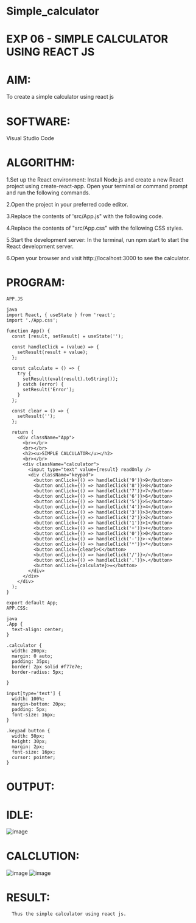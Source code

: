 # Simple_calculator
# EXP 06 - SIMPLE CALCULATOR USING REACT JS
# AIM:
  To create a simple calculator using react js
# SOFTWARE:
Visual Studio Code

# ALGORITHM:
1.Set up the React environment: Install Node.js and create a new React project using create-react-app. Open your terminal or command prompt and run the following commands.

2.Open the project in your preferred code editor.

3.Replace the contents of 'src/App.js" with the following code.

4.Replace the contents of "src/App.css" with the following CSS styles.

5.Start the development server: In the terminal, run npm start to start the React development server.

6.Open your browser and visit http://localhost:3000 to see the calculator.

# PROGRAM:
~~~
APP.JS

java
import React, { useState } from 'react';
import './App.css';

function App() {
  const [result, setResult] = useState('');

  const handleClick = (value) => {
    setResult(result + value);
  };

  const calculate = () => {
    try {
      setResult(eval(result).toString());
    } catch (error) {
      setResult('Error');
    }
  };

  const clear = () => {
    setResult('');
  };

  return (
    <div className="App">
      <br></br>
      <br></br>
      <h2><u>SIMPLE CALCULATOR</u></h2>
      <br></br>
      <div className="calculator">
        <input type="text" value={result} readOnly />
        <div className="keypad">
          <button onClick={() => handleClick('9')}>9</button>
          <button onClick={() => handleClick('8')}>8</button>
          <button onClick={() => handleClick('7')}>7</button>
          <button onClick={() => handleClick('6')}>6</button>
          <button onClick={() => handleClick('5')}>5</button>
          <button onClick={() => handleClick('4')}>4</button>
          <button onClick={() => handleClick('3')}>3</button>
          <button onClick={() => handleClick('2')}>2</button>
          <button onClick={() => handleClick('1')}>1</button>
          <button onClick={() => handleClick('+')}>+</button>
          <button onClick={() => handleClick('0')}>0</button>
          <button onClick={() => handleClick('-')}>-</button>
          <button onClick={() => handleClick('*')}>*</button>
          <button onClick={clear}>C</button>
          <button onClick={() => handleClick('/')}>/</button>
          <button onClick={() => handleClick('.')}>.</button>
          <button onClick={calculate}>=</button>
        </div>
      </div>
    </div>
  );
}

export default App;
APP.CSS:

java
.App {
  text-align: center;
}

.calculator {
  width: 200px;
  margin: 0 auto;
  padding: 35px;
  border: 2px solid #f77e7e;
  border-radius: 5px;
  
}

input[type='text'] {
  width: 100%;
  margin-bottom: 20px;
  padding: 5px;
  font-size: 16px;
}

.keypad button {
  width: 50px;
  height: 30px;
  margin: 2px;
  font-size: 16px;
  cursor: pointer;
}
~~~
# OUTPUT:
# IDLE:

![image](https://github.com/Sudhar2003/simplecalculator/assets/128343775/84a64429-27ae-432a-a417-457c206e9d71)


# CALCLUTION:
![image](https://github.com/Sudhar2003/simplecalculator/assets/128343775/b9fc51de-3bb2-4423-a1c7-ef48cd660540)
![image](https://github.com/Sudhar2003/simplecalculator/assets/128343775/52e3158d-2b39-49c1-aa66-491db3607cba)


# RESULT:
      Thus the simple calculator using react js.
